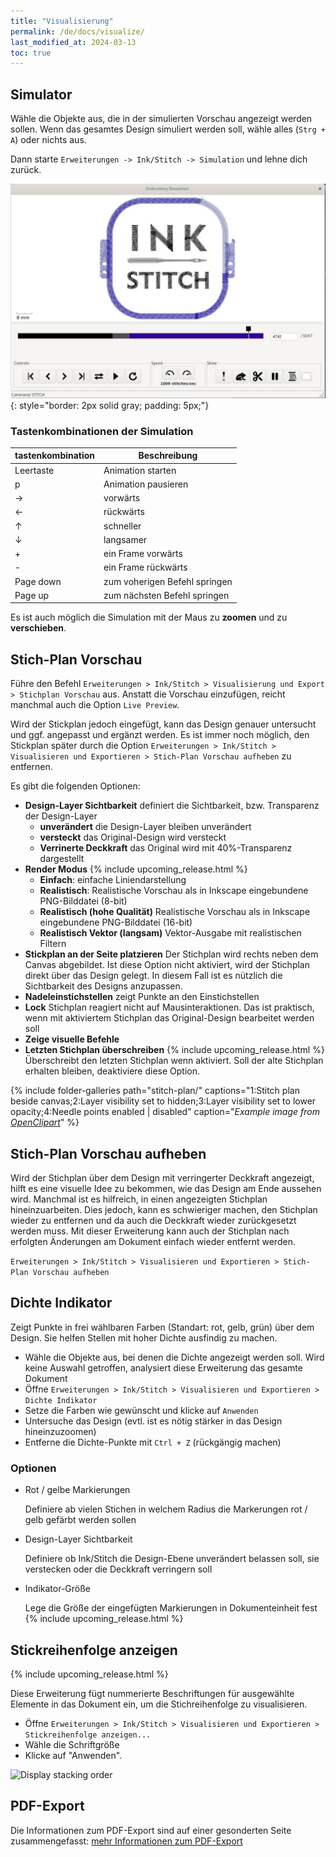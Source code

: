 ```yaml
---
title: "Visualisierung"
permalink: /de/docs/visualize/
last_modified_at: 2024-03-13
toc: true
---
```

## Simulator

Wähle die Objekte aus, die in der simulierten Vorschau angezeigt werden sollen. Wenn das gesamtes Design simuliert werden soll, wähle alles (`Strg + A`) oder nichts aus.

Dann starte `Erweiterungen -> Ink/Stitch -> Simulation` und lehne dich zurück.

![Simulator](/assets/images/docs/en/simulator.jpg)
{: style="border: 2px solid gray; padding: 5px;"}

### Tastenkombinationen der Simulation

tastenkombination | Beschreibung
-------- | --------
<key>Leertaste</key> | Animation starten
<key>p</key> | Animation pausieren
<key>→</key> | vorwärts
<key>←</key> | rückwärts
<key>↑</key> | schneller
<key>↓</key> | langsamer
<key>+</key> | ein Frame vorwärts
<key>-</key> | ein Frame rückwärts
<key>Page down</key> | zum voherigen Befehl springen
<key>Page up</key> | zum nächsten Befehl springen

Es ist auch möglich die Simulation mit der Maus zu **zoomen** und zu **verschieben**.

## Stich-Plan Vorschau

Führe den Befehl `Erweiterungen > Ink/Stitch > Visualisierung und Export > Stichplan Vorschau` aus.
Anstatt die Vorschau einzufügen, reicht manchmal auch die Option `Live Preview`.

Wird der Stickplan jedoch eingefügt, kann das Design genauer untersucht und ggf. angepasst und ergänzt werden. Es ist immer noch möglich, den Stickplan später durch die Option `Erweiterungen > Ink/Stitch > Visualisieren und Exportieren > Stich-Plan Vorschau aufheben` zu entfernen.

Es gibt die folgenden Optionen:

- **Design-Layer Sichtbarkeit** definiert die Sichtbarkeit, bzw. Transparenz der Design-Layer
  - **unverändert** die Design-Layer bleiben unverändert
  - **versteckt** das Original-Design wird versteckt
  - **Verrinerte Deckkraft** das Original wird mit 40%-Transparenz dargestellt
- **Render Modus**
  {% include upcoming_release.html %}
  - **Einfach**: einfache Liniendarstellung
  - **Realistisch**: Realistische Vorschau als in Inkscape eingebundene PNG-Bilddatei (8-bit)
  - **Realistisch (hohe Qualität)** Realistische Vorschau als in Inkscape eingebundene PNG-Bilddatei (16-bit)
  - **Realistisch Vektor (langsam)** Vektor-Ausgabe mit realistischen Filtern
- **Stickplan an der Seite platzieren** Der Stichplan wird rechts neben dem Canvas abgebildet.
  Ist diese Option nicht aktiviert, wird der Stichplan direkt über das Design gelegt.
  In diesem Fall ist es nützlich die Sichtbarkeit des Designs anzupassen.
- **Nadeleinstichstellen** zeigt Punkte an den Einstichstellen
- **Lock** Stichplan reagiert nicht auf Mausinteraktionen. Das ist praktisch, wenn mit aktiviertem Stichplan das Original-Design bearbeitet werden soll
- **Zeige visuelle Befehle**
- **Letzten Stichplan überschreiben**
  {% include upcoming_release.html %}
  Überschreibt den letzten Stichplan wenn aktiviert. Soll der alte Stichplan erhalten bleiben, deaktiviere diese Option.

{% include folder-galleries path="stitch-plan/" captions="1:Stitch plan beside canvas;2:Layer visibility set to hidden;3:Layer visibility set to lower opacity;4:Needle points enabled | disabled" caption="<i>Example image from [OpenClipart](https://openclipart.org/detail/334596)</i>" %}

## Stich-Plan Vorschau aufheben

Wird der Stichplan über dem Design mit verringerter Deckkraft angezeigt, hilft es eine visuelle Idee zu bekommen, wie das Design am Ende aussehen wird. Manchmal ist es hilfreich, in einen angezeigten Stichplan hineinzuarbeiten. Dies jedoch, kann es schwieriger machen, den Stichplan wieder zu entfernen und da auch die Deckkraft wieder zurückgesetzt werden muss. Mit dieser Erweiterung kann auch der Stichplan nach erfolgten Änderungen am Dokument einfach wieder entfernt werden.

`Erweiterungen > Ink/Stitch > Visualisieren und Exportieren > Stich-Plan Vorschau aufheben`

## Dichte Indikator

Zeigt Punkte in frei wählbaren Farben (Standart: rot, gelb, grün) über dem Design. Sie helfen Stellen mit hoher Dichte ausfindig zu machen.

* Wähle die Objekte aus, bei denen die Dichte angezeigt werden soll. Wird keine Auswahl getroffen, analysiert diese Erweiterung das gesamte Dokument
* Öffne `Erweiterungen > Ink/Stitch > Visualisieren und Exportieren > Dichte Indikator`
* Setze die Farben wie gewünscht und klicke auf `Anwenden`
* Untersuche das Design (evtl. ist es nötig stärker in das Design hineinzuzoomen)
* Entferne die Dichte-Punkte mit `Ctrl + Z` (rückgängig machen)

### Optionen

* Rot / gelbe Markierungen

  Definiere ab vielen Stichen in welchem Radius die Markerungen rot / gelb gefärbt werden sollen
* Design-Layer Sichtbarkeit

  Definiere ob Ink/Stitch die Design-Ebene unverändert belassen soll, sie verstecken oder die Deckkraft verringern soll
* Indikator-Größe

  Lege die Größe der eingefügten Markierungen in Dokumenteinheit fest
  {% include upcoming_release.html %}

## Stickreihenfolge anzeigen

{% include upcoming_release.html %}

Diese Erweiterung fügt nummerierte Beschriftungen für ausgewählte Elemente in das Dokument ein, um die Stichreihenfolge zu visualisieren.

* Öffne `Erweiterungen > Ink/Stitch > Visualisieren und Exportieren > Stickreihenfolge anzeigen...`
* Wähle die Schriftgröße
* Klicke auf "Anwenden".

![Display stacking order](/assets/images/docs/stacking_order.png)

## PDF-Export

Die Informationen zum PDF-Export sind auf einer gesonderten Seite zusammengefasst: [mehr Informationen zum PDF-Export](/de/docs/print-pdf)
